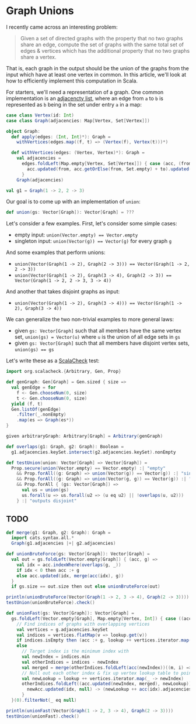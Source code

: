 # Graph Unions

I recently came across an interesting problem:

> Given a set of directed graphs with the property that no two graphs share an edge, compute the set of graphs with the same total set of edges & vertices which has the additional property that no two graphs share a vertex.

That is, each graph in the output should be the union of the graphs from the input which have at least one vertex in common. In this article, we'll look at how to efficiently implement this computation in Scala.

For starters, we'll need a representation of a graph. One common implementation is an [adjacencty list](https://en.wikipedia.org/wiki/Adjacency_list), where an edge from `a` to `b` is represented as `b` being in the set under entry `a` in a map:

```scala mdoc
case class Vertex(id: Int)
case class Graph(adjacencies: Map[Vertex, Set[Vertex]])

object Graph:
  def apply(edges: (Int, Int)*): Graph =
    withVertices(edges.map((f, t) => (Vertex(f), Vertex(t)))*)

  def withVertices(edges: (Vertex, Vertex)*): Graph =
    val adjacencies =
      edges.foldLeft(Map.empty[Vertex, Set[Vertex]]) { case (acc, (from, to)) =>
        acc.updated(from, acc.getOrElse(from, Set.empty) + to).updated(to, acc.getOrElse(to, Set.empty))
      }
    Graph(adjacencies)
```

```scala mdoc
val g1 = Graph(1 -> 2, 2 -> 3)
```

Our goal is to come up with an implementation of `union`:

```scala
def union(gs: Vector[Graph]): Vector[Graph] = ???
```

Let's consider a few examples. First, let's consider some simple cases:
- empty input: `union(Vector.empty) == Vector.empty`
- singleton input: `union(Vector(g)) == Vector(g)` for every graph `g`

And some examples that perform unions:
- `union(Vector(Graph(1 -> 2), Graph(2 -> 3))) == Vector(Graph(1 -> 2, 2 -> 3))`
- `union(Vector(Graph(1 -> 2), Graph(3 -> 4), Graph(2 -> 3)) == Vector(Graph(1 -> 2, 2 -> 3, 3 -> 4))`

And another that takes disjoint graphs as input:
- `union(Vector(Graph(1 -> 2), Graph(3 -> 4))) == Vector(Graph(1 -> 2), Graph(3 -> 4))`

We can generalize the two non-trivial examples to more general laws:
- given `gs: Vector[Graph]` such that all members have the same vertex set, `union(gs) = Vector(u)` where `u` is the union of all edge sets in `gs`
- given `gs: Vector[Graph]` such that all members have disjoint vertex sets, `union(gs) == gs`

Let's write these as a [ScalaCheck](https://scalacheck.org/) test:

```scala mdoc
import org.scalacheck.{Arbitrary, Gen, Prop}

def genGraph: Gen[Graph] = Gen.sized { size =>
  val genEdge = for
    f <- Gen.chooseNum(0, size)
    t <- Gen.chooseNum(0, size)
  yield (f, t)
  Gen.listOf(genEdge)
    .filter(_.nonEmpty)
    .map(es => Graph(es*))
}

given arbitraryGraph: Arbitrary[Graph] = Arbitrary(genGraph)

def overlaps(g1: Graph, g2: Graph): Boolean =
  g1.adjacencies.keySet.intersect(g2.adjacencies.keySet).nonEmpty

def testUnion(union: Vector[Graph] => Vector[Graph]) =
  Prop.secure(union(Vector.empty) == Vector.empty) :| "empty"
    && Prop.forAll((g: Graph) => union(Vector(g)) == Vector(g)) :| "singleton"
    && Prop.forAll((g: Graph) => union(Vector(g, g)) == Vector(g)) :| "duplicates"
    && Prop.forAll { (gs: Vector[Graph]) =>
      val us = union(gs)
      us.forall(u => us.forall(u2 => (u eq u2) || !overlaps(u, u2)))
    } :| "outputs disjoint"
```

## TODO

```scala mdoc
def merge(g1: Graph, g2: Graph): Graph =
  import cats.syntax.all.*
  Graph(g1.adjacencies |+| g2.adjacencies)
```

```scala mdoc
def unionBruteForce(gs: Vector[Graph]): Vector[Graph] =
  val out = gs.foldLeft(Vector.empty[Graph]) { (acc, g) =>
    val idx = acc.indexWhere(overlaps(g, _))
    if idx < 0 then acc :+ g
    else acc.updated(idx, merge(acc(idx), g))
  }
  if gs.size == out.size then out else unionBruteForce(out)

println(unionBruteForce(Vector(Graph(1 -> 2, 3 -> 4), Graph(2 -> 3))))
testUnion(unionBruteForce).check()
```

```scala mdoc
def unionFast(gs: Vector[Graph]): Vector[Graph] =
  gs.foldLeft(Vector.empty[Graph], Map.empty[Vertex, Int]) { case ((acc, lookup), g) =>
    // Find indices of graphs with overlapping vertices
    val vertices = g.adjacencies.keySet
    val indices = vertices.flatMap(v => lookup.get(v))
    if indices.isEmpty then (acc :+ g, lookup ++ vertices.iterator.map(_ -> acc.size))
    else
      // Target index is the minimum index with
      val newIndex = indices.min
      val otherIndices = indices - newIndex
      val merged = merge(otherIndices.foldLeft(acc(newIndex))((m, i) => merge(m, acc(i))), g)
      // Null out each other index & fix up vertex lookup table to point to new index
      val newLookup = lookup ++ vertices.iterator.map(_ -> newIndex)
      otherIndices.foldLeft((acc.updated(newIndex, merged), newLookup)) { case ((newAcc, newLookup), idx) =>
        newAcc.updated(idx, null) -> (newLookup ++ acc(idx).adjacencies.keySet.iterator.map(_ -> newIndex))
      }
  }(0).filterNot(_ eq null)

println(unionFast(Vector(Graph(1 -> 2, 3 -> 4), Graph(2 -> 3))))
testUnion(unionFast).check()
```
